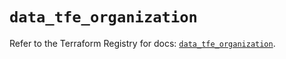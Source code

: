 # `data_tfe_organization`

Refer to the Terraform Registry for docs: [`data_tfe_organization`](https://registry.terraform.io/providers/hashicorp/tfe/0.55.0/docs/data-sources/organization).
